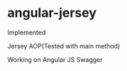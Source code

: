# angular-jersey

Implemented

  Jersey
  AOP(Tested with main method)

Working on
  Angular JS
  Swagger
